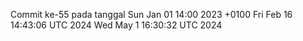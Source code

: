 Commit ke-55 pada tanggal Sun Jan 01 14:00 2023 +0100
Fri Feb 16 14:43:06 UTC 2024
Wed May  1 16:30:32 UTC 2024

